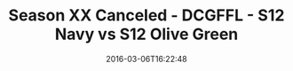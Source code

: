 ---
title: Season XX Canceled - DCGFFL - S12 Navy vs S12 Olive Green
teams-score:
- team: _teams/s12-navy.md
  score: 35
- team: _teams/s12-olive-green.md
  score: 39
mvp: Brad Allen (Navy); Stuart Shaginaw (Olive)
game-ball: Marcus Kendrick (Navy); Chris Wooley (Olive)
sportsperson: ''
season: 12
week: 1
date: '2016-03-06T16:22:48'
pageid: season-12-week-1-march-6-2016-4188-vs-4183
---